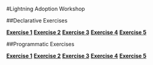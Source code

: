 #Lightning Adoption Workshop

##Declarative Exercises

**[Exercise 1](https://github.com/garazi/LightningAdoptionWorkshop/blob/master/docs/Exercise_d1.md)**
**[Exercise 2](https://github.com/garazi/LightningAdoptionWorkshop/blob/master/docs/Exercise_d1.md)**
**[Exercise 3](https://github.com/garazi/LightningAdoptionWorkshop/blob/master/docs/Exercise_d1.md)**
**[Exercise 4](https://github.com/garazi/LightningAdoptionWorkshop/blob/master/docs/Exercise_d1.md)**
**[Exercise 5](https://github.com/garazi/LightningAdoptionWorkshop/blob/master/docs/Exercise_d5.md)**

##Programmatic Exercises

**[Exercise 1](https://github.com/garazi/LightningAdoptionWorkshop/blob/master/docs/Exercise_1.md)**
**[Exercise 2](https://github.com/garazi/LightningAdoptionWorkshop/blob/master/docs/Exercise_2.md)**
**[Exercise 3](https://github.com/garazi/LightningAdoptionWorkshop/blob/master/docs/Exercise_3.md)**
**[Exercise 4](https://github.com/garazi/LightningAdoptionWorkshop/blob/master/docs/Exercise_4.md)**
**[Exercise 5](https://github.com/garazi/LightningAdoptionWorkshop/blob/master/docs/Exercise_5.md)**
